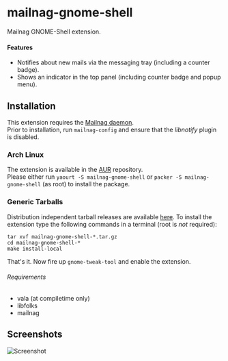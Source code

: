 # mailnag-gnome-shell
Mailnag GNOME-Shell extension.

#### Features
* Notifies about new mails via the messaging tray (including a counter badge).
* Shows an indicator in the top panel (including counter badge and popup menu).

## Installation
This extension requires the [Mailnag daemon](https://github.com/pulb/mailnag).  
Prior to installation, run `mailnag-config` and ensure that the *libnotify* plugin is disabled.

### Arch Linux
The extension is available in the [AUR](https://aur.archlinux.org/packages/mailnag-gnome-shell/) repository.  
Please either run `yaourt -S mailnag-gnome-shell` or `packer -S mailnag-gnome-shell` (as root) to install the package.

### Generic Tarballs
Distribution independent tarball releases are available [here](https://github.com/pulb/mailnag-gnome-shell/releases).
To install the extension type the following commands in a terminal (root is *not* required):

	tar xvf mailnag-gnome-shell-*.tar.gz
	cd mailnag-gnome-shell-*
	make install-local

That's it. Now fire up `gnome-tweak-tool` and enable the extension.  

###### Requirements
* vala (at compiletime only)
* libfolks
* mailnag

## Screenshots
![Screenshot](https://raw.github.com/pulb/mailnag-gnome-shell/docs/docs/screenshots/mailnag-gnome-shell.png)
